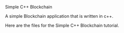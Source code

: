 Simple C++ Blockchain

A simple Blockchain application that is written in c++.

Here are the files for the Simple C++ Blockchain tutorial. 



